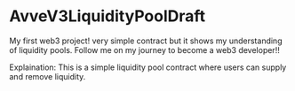 # AvveV3LiquidityPoolDraft
My first web3 project! very simple contract but it shows my understanding of liquidity pools.
Follow me on my journey to become a web3 developer!!

Explaination:
This is a simple liquidity pool contract where users can supply and remove liquidity.
